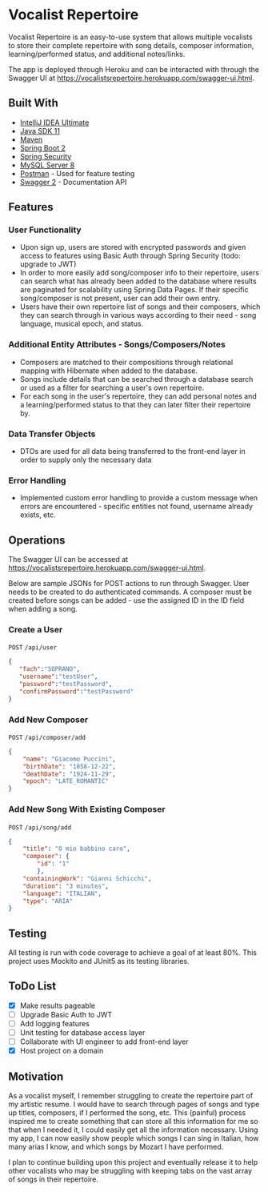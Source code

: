 # Vocalist Repertoire

Vocalist Repertoire is an easy-to-use system that allows multiple vocalists to store their complete repertoire with song details, composer information, learning/performed status, and additional notes/links.

The app is deployed through Heroku and can be interacted with through the Swagger UI at https://vocalistsrepertoire.herokuapp.com/swagger-ui.html.

## Built With

* [IntelliJ IDEA Ultimate](https://www.jetbrains.com/idea/download/#section=mac)
* [Java SDK 11](https://www.oracle.com/java/technologies/javase-downloads.html)
* [Maven](https://maven.apache.org/)
* [Spring Boot 2](https://spring.io/projects/spring-boot)
* [Spring Security](https://spring.io/projects/spring-security)
* [MySQL Server 8](https://dev.mysql.com/downloads/mysql/)
* [Postman](https://www.postman.com/) - Used for feature testing
* [Swagger 2](https://swagger.io/) - Documentation API

## Features

### User Functionality

* Upon sign up, users are stored with encrypted passwords and given access to features using Basic Auth through Spring Security (todo: upgrade to JWT)
* In order to more easily add song/composer info to their repertoire, users can search what has already been added to the database where results are paginated for scalability using Spring Data Pages. If their specific song/composer is not present, user can add their own entry.
* Users have their own repertoire list of songs and their composers, which they can search through in various ways according to their need - song language, musical epoch, and status.

### Additional Entity Attributes - Songs/Composers/Notes

* Composers are matched to their compositions through relational mapping with Hibernate when added to the database.
* Songs include details that can be searched through a database search or used as a filter for searching a user's own repertoire.
* For each song in the user's repertoire, they can add personal notes and a learning/performed status to that they can later filter their repertoire by.

### Data Transfer Objects

* DTOs are used for all data being transferred to the front-end layer in order to supply only the necessary data

### Error Handling

* Implemented custom error handling to provide a custom message when errors are encountered - specific entities not found, username already exists, etc.

## Operations

The Swagger UI can be accessed at https://vocalistsrepertoire.herokuapp.com/swagger-ui.html.

Below are sample JSONs for POST actions to run through Swagger. User needs to be created to do authenticated commands. A composer must be created before songs can be added - use the assigned ID in the ID field when adding a song.

### Create a User

`POST` `/api/user`
```json
{
   "fach":"SOPRANO",
   "username":"testUser",
   "password":"testPassword",
   "confirmPassword":"testPassword"
}
```

### Add New Composer

`POST` `/api/composer/add`
```json
{
    "name": "Giacomo Puccini",
    "birthDate": "1858-12-22",
    "deathDate": "1924-11-29",
    "epoch": "LATE_ROMANTIC"
}
```

### Add New Song With Existing Composer

`POST` `/api/song/add`
```json
{
    "title": "O mio babbino caro",
    "composer": {
        "id": "1"
        },
    "containingWork": "Gianni Schicchi",
    "duration": "3 minutes",
    "language": "ITALIAN",
    "type": "ARIA"
}
```

## Testing

All testing is run with code coverage to achieve a goal of at least 80%. This project uses Mockito and JUnit5 as its testing libraries.

## ToDo List

- [x] Make results pageable
- [ ] Upgrade Basic Auth to JWT
- [ ] Add logging features
- [ ] Unit testing for database access layer
- [ ] Collaborate with UI engineer to add front-end layer
- [x] Host project on a domain

## Motivation

As a vocalist myself, I remember struggling to create the repertoire part of my artistic resume. I would have to search through pages of songs and type up titles, composers, if I performed the song, etc. This (painful) process inspired me to create something that can store all this information for me so that when I needed it, I could easily get all the information necessary. Using my app, I can now easily show people which songs I can sing in Italian, how many arias I know, and which songs by Mozart I have performed.

I plan to continue building upon this project and eventually release it to help other vocalists who may be struggling with keeping tabs on the vast array of songs in their repertoire.
